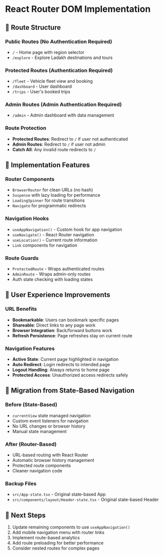 # React Router DOM Implementation

## 🚀 Route Structure

### Public Routes (No Authentication Required)
- `/` - Home page with region selector
- `/explore` - Explore Ladakh destinations and tours

### Protected Routes (Authentication Required)
- `/fleet` - Vehicle fleet view and booking
- `/dashboard` - User dashboard
- `/trips` - User's booked trips

### Admin Routes (Admin Authentication Required)  
- `/admin` - Admin dashboard with data management

### Route Protection
- **Protected Routes**: Redirect to `/` if user not authenticated
- **Admin Routes**: Redirect to `/` if user not admin
- **Catch All**: Any invalid route redirects to `/`

## 🔧 Implementation Features

### Router Components
- `BrowserRouter` for clean URLs (no hash)
- `Suspense` with lazy loading for performance
- `LoadingSpinner` for route transitions
- `Navigate` for programmatic redirects

### Navigation Hooks
- `useAppNavigation()` - Custom hook for app navigation
- `useNavigate()` - React Router navigation
- `useLocation()` - Current route information
- `Link` components for navigation

### Route Guards
- `ProtectedRoute` - Wraps authenticated routes
- `AdminRoute` - Wraps admin-only routes
- Auth state checking with loading states

## 📱 User Experience Improvements

### URL Benefits
- **Bookmarkable**: Users can bookmark specific pages
- **Shareable**: Direct links to any page work
- **Browser Integration**: Back/forward buttons work
- **Refresh Persistence**: Page refreshes stay on current route

### Navigation Features
- **Active State**: Current page highlighted in navigation
- **Auto Redirect**: Login redirects to intended page
- **Logout Handling**: Always returns to home page
- **Protected Access**: Unauthorized access redirects safely

## 🔄 Migration from State-Based Navigation

### Before (State-Based)
- `currentView` state managed navigation
- Custom event listeners for navigation
- No URL changes or browser history
- Manual state management

### After (Router-Based)
- URL-based routing with React Router
- Automatic browser history management  
- Protected route components
- Cleaner navigation code

### Backup Files
- `src/App-state.tsx` - Original state-based App
- `src/components/layout/Header-state.tsx` - Original state-based Header

## 🎯 Next Steps

1. Update remaining components to use `useAppNavigation()`
2. Add mobile navigation menu with router links
3. Implement route-based analytics
4. Add route preloading for better performance
5. Consider nested routes for complex pages
